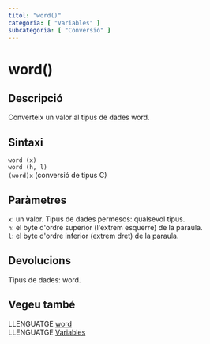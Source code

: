 ```yaml
---
títol: "word()"
categoria: [ "Variables" ]
subcategoria: [ "Conversió" ]
---
```


# word()

## Descripció

Converteix un valor al tipus de dades word.

## Sintaxi

`word (x)`  
`word (h, l)`  
`(word)x` (conversió de tipus C)

## Paràmetres

`x`: un valor. Tipus de dades permesos: qualsevol tipus.  
`h`: el byte d'ordre superior (l'extrem esquerre) de la paraula.  
`l`: el byte d'ordre inferior (extrem dret) de la paraula.  

## Devolucions

Tipus de dades: word.

## Vegeu també

LLENGUATGE [word](../Tipus-dades/word.md)  
LLENGUATGE [Variables](../../Variables.md)  

